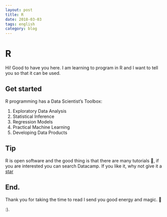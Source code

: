 ```yaml
---
layout: post
title: R
date: 2018-03-03
tags: english
category: blog
---
```


R 
===========


Hi! Good to have you here. I am learning to program in R and I want to tell you so that it can be used.

## Get started


R programming has a Data Scientist’s Toolbox:
1.  Exploratory Data Analysis
2.  Statistical Inference
3.  Regression Models
4.  Practical Machine Learning
5.  Developing Data Products



## Tip

R is open software and the good thing is that there are many tutorials 🎉, if you are interested you can search Datacamp.
If you like it, why not give it a [star](https://www.datacamp.com/)



## End.

Thank you for taking the time to read I send you good energy and magic. 🌟

 :).
